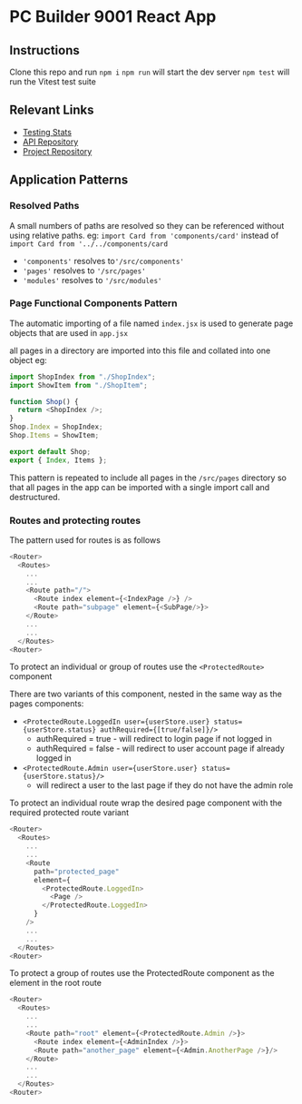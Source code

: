 # PC Builder 9001 React App

## Instructions

Clone this repo and run `npm i`
`npm run` will start the dev server
`npm test` will run the Vitest test suite

## Relevant Links

- [Testing Stats](https://cody-sam.github.io/app/coverage)
- [API Repository](https://github.com/cody-sam/api/)
- [Project Repository](https://github.com/cody-sam/T2A2)



## Application Patterns

### Resolved Paths

A small numbers of paths are resolved so they can be referenced without using relative paths. eg:
`import Card from 'components/card'` instead of  
`import Card from '../../components/card`

- `'components'` resolves to`'/src/components'`
- `'pages'` resolves to `'/src/pages'`
- `'modules'` resolves to `'/src/modules'`

### Page Functional Components Pattern

The automatic importing of a file named `index.jsx` is used to generate page objects that are used in `app.jsx`

all pages in a directory are imported into this file and collated into one object eg:

```js
import ShopIndex from "./ShopIndex";
import ShowItem from "./ShopItem";

function Shop() {
  return <ShopIndex />;
}
Shop.Index = ShopIndex;
Shop.Items = ShowItem;

export default Shop;
export { Index, Items };
```

This pattern is repeated to include all pages in the `/src/pages` directory so that all pages in the app can be imported with a single import call and destructured.

### Routes and protecting routes

The pattern used for routes is as follows

```js
<Router>
  <Routes>
    ...
    ...
    <Route path="/">
      <Route index element={<IndexPage />} />
      <Route path="subpage" element={<SubPage/>}>
    </Route>
    ...
    ...
  </Routes>
<Router>
```

To protect an individual or group of routes use the `<ProtectedRoute>` component

There are two variants of this component, nested in the same way as the pages components:

- `<ProtectedRoute.LoggedIn user={userStore.user} status={userStore.status} authRequired={[true/false]}/>`
  - authRequired = true - will redirect to login page if not logged in
  - authRequired = false - will redirect to user account page if already logged in
- `<ProtectedRoute.Admin user={userStore.user} status={userStore.status}/>`
  - will redirect a user to the last page if they do not have the admin role

To protect an individual route wrap the desired page component with the required protected route variant

```js
<Router>
  <Routes>
    ...
    ...
    <Route
      path="protected_page"
      element={
        <ProtectedRoute.LoggedIn>
          <Page />
        </ProtectedRoute.LoggedIn>
      }
    />
    ...
    ...
  </Routes>
<Router>
```

To protect a group of routes use the ProtectedRoute component as the element in the root route

```js
<Router>
  <Routes>
    ...
    ...
    <Route path="root" element={<ProtectedRoute.Admin />}>
      <Route index element={<AdminIndex />}>
      <Route path="another_page" element={<Admin.AnotherPage />}/>
    </Route>
    ...
    ...
  </Routes>
<Router>
```
